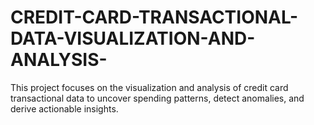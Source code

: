 # CREDIT-CARD-TRANSACTIONAL-DATA-VISUALIZATION-AND-ANALYSIS-
This project focuses on the visualization and analysis of credit card transactional data to uncover spending patterns, detect anomalies, and derive actionable insights. 
